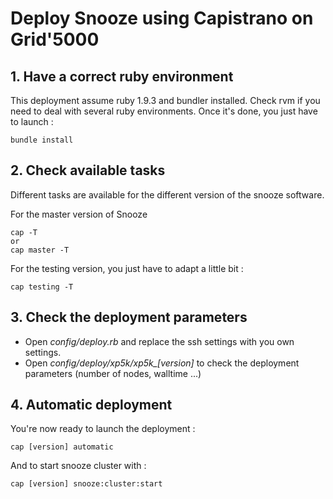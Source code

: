 # Deploy Snooze using Capistrano on Grid'5000

## 1. Have a correct ruby environment

This deployment assume ruby 1.9.3 and bundler installed. Check rvm if you need to deal with several ruby environments.
Once it's done, you just have to launch :

    bundle install

## 2. Check available tasks

Different tasks are available for the different version of the snooze software.

For the master version of Snooze

    cap -T  
    or
    cap master -T
    
For the testing version, you just have to adapt a little bit : 

    cap testing -T

## 3. Check the deployment parameters

* Open *config/deploy.rb* and replace the ssh settings with you own settings.
* Open *config/deploy/xp5k/xp5k_[version]* to check the deployment parameters (number of nodes, walltime ...)

## 4. Automatic deployment


You're now ready to launch the deployment : 

    cap [version] automatic

And to start snooze cluster with : 

    cap [version] snooze:cluster:start
    


 



